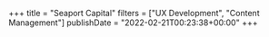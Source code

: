 +++
title = "Seaport Capital"
filters = ["UX Development", "Content Management"]
publishDate = "2022-02-21T00:23:38+00:00"
+++